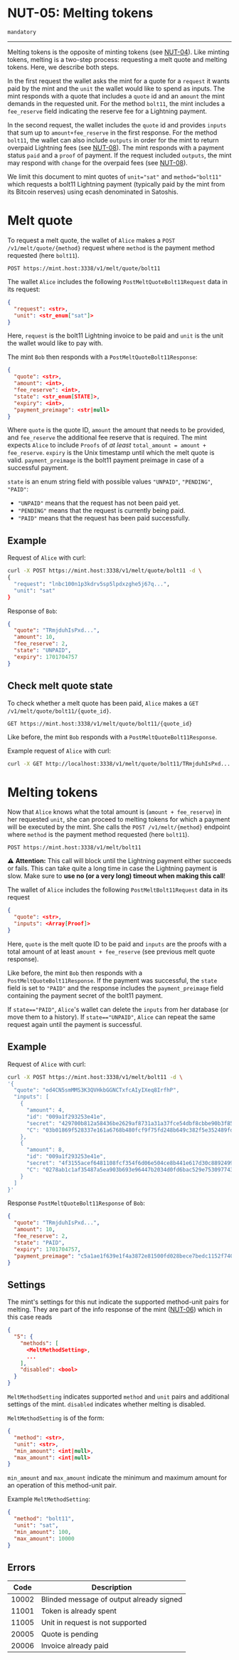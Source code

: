 # NUT-05: Melting tokens

`mandatory`

---

Melting tokens is the opposite of minting tokens (see [NUT-04][04]). Like minting tokens, melting is a two-step process: requesting a melt quote and melting tokens. Here, we describe both steps.

In the first request the wallet asks the mint for a quote for a `request` it wants paid by the mint and the `unit` the wallet would like to spend as inputs. The mint responds with a quote that includes a `quote` id and an `amount` the mint demands in the requested unit. For the method `bolt11`, the mint includes a `fee_reserve` field indicating the reserve fee for a Lightning payment.

In the second request, the wallet includes the `quote` id and provides `inputs` that sum up to `amount+fee_reserve` in the first response. For the method `bolt11`, the wallet can also include `outputs` in order for the mint to return overpaid Lightning fees (see [NUT-08][08]). The mint responds with a payment status `paid` and a `proof` of payment. If the request included `outputs`, the mint may respond with `change` for the overpaid fees (see [NUT-08][08]).

We limit this document to mint quotes of `unit="sat"` and `method="bolt11"` which requests a bolt11 Lightning payment (typically paid by the mint from its Bitcoin reserves) using ecash denominated in Satoshis.

# Melt quote

To request a melt quote, the wallet of `Alice` makes a `POST /v1/melt/quote/{method}` request where `method` is the payment method requested (here `bolt11`).

```http
POST https://mint.host:3338/v1/melt/quote/bolt11
```

The wallet `Alice` includes the following `PostMeltQuoteBolt11Request` data in its request:

```json
{
  "request": <str>,
  "unit": <str_enum["sat"]>
}
```

Here, `request` is the bolt11 Lightning invoice to be paid and `unit` is the unit the wallet would like to pay with.

The mint `Bob` then responds with a `PostMeltQuoteBolt11Response`:

```json
{
  "quote": <str>,
  "amount": <int>,
  "fee_reserve": <int>,
  "state": <str_enum[STATE]>,
  "expiry": <int>,
  "payment_preimage": <str|null>
}
```

Where `quote` is the quote ID, `amount` the amount that needs to be provided, and `fee_reserve` the additional fee reserve that is required. The mint expects `Alice` to include `Proofs` of _at least_ `total_amount = amount + fee_reserve`. `expiry` is the Unix timestamp until which the melt quote is valid. `payment_preimage` is the bolt11 payment preimage in case of a successful payment.

`state` is an enum string field with possible values `"UNPAID"`, `"PENDING"`, `"PAID"`:

- `"UNPAID"` means that the request has not been paid yet.
- `"PENDING"` means that the request is currently being paid.
- `"PAID"` means that the request has been paid successfully.

## Example

Request of `Alice` with curl:

```bash
curl -X POST https://mint.host:3338/v1/melt/quote/bolt11 -d \
{
  "request": "lnbc100n1p3kdrv5sp5lpdxzghe5j67q...",
  "unit": "sat"
}
```

Response of `Bob`:

```json
{
  "quote": "TRmjduhIsPxd...",
  "amount": 10,
  "fee_reserve": 2,
  "state": "UNPAID",
  "expiry": 1701704757
}
```

## Check melt quote state

To check whether a melt quote has been paid, `Alice` makes a `GET /v1/melt/quote/bolt11/{quote_id}`.

```http
GET https://mint.host:3338/v1/melt/quote/bolt11/{quote_id}
```

Like before, the mint `Bob` responds with a `PostMeltQuoteBolt11Response`.

Example request of `Alice` with curl:

```bash
curl -X GET http://localhost:3338/v1/melt/quote/bolt11/TRmjduhIsPxd...
```

# Melting tokens

Now that `Alice` knows what the total amount is (`amount + fee_reserve`) in her requested `unit`, she can proceed to melting tokens for which a payment will be executed by the mint. She calls the `POST /v1/melt/{method}` endpoint where `method` is the payment method requested (here `bolt11`).

```http
POST https://mint.host:3338/v1/melt/bolt11
```

⚠️ **Attention:** This call will block until the Lightning payment either succeeds or fails. This can take quite a long time in case the Lightning payment is slow. Make sure to **use no (or a very long) timeout when making this call**!

The wallet of `Alice` includes the following `PostMeltBolt11Request` data in its request

```json
{
  "quote": <str>,
  "inputs": <Array[Proof]>
}
```

Here, `quote` is the melt quote ID to be paid and `inputs` are the proofs with a total amount of at least `amount + fee_reserve` (see previous melt quote response).

Like before, the mint `Bob` then responds with a `PostMeltQuoteBolt11Response`. If the payment was successful, the `state` field is set to `"PAID"` and the response includes the `payment_preimage` field containing the payment secret of the bolt11 payment.

If `state=="PAID"`, `Alice`'s wallet can delete the `inputs` from her database (or move them to a history). If `state=="UNPAID"`, `Alice` can repeat the same request again until the payment is successful.

## Example

Request of `Alice` with curl:

```bash
curl -X POST https://mint.host:3338/v1/melt/bolt11 -d \
'{
  "quote": "od4CN5smMMS3K3QVHkbGGNCTxfcAIyIXeq8IrfhP",
  "inputs": [
    {
      "amount": 4,
      "id": "009a1f293253e41e",
      "secret": "429700b812a58436be2629af8731a31a37fce54dbf8cbbe90b3f8553179d23f5",
      "C": "03b01869f528337e161a6768b480fcf9f75fd248b649c382f5e352489fd84fd011",
    },
    {
      "amount": 8,
      "id": "009a1f293253e41e",
      "secret": "4f3155acef6481108fcf354f6d06e504ce8b441e617d30c88924991298cdbcad",
      "C": "0278ab1c1af35487a5ea903b693e96447b2034d0fd6bac529e753097743bf73ca9",
    }
  ]
}'
```

Response `PostMeltQuoteBolt11Response` of `Bob`:

```json
{
  "quote": "TRmjduhIsPxd...",
  "amount": 10,
  "fee_reserve": 2,
  "state": "PAID",
  "expiry": 1701704757,
  "payment_preimage": "c5a1ae1f639e1f4a3872e81500fd028bece7bedc1152f740cba5c3417b748c1b"
}
```

## Settings

The mint's settings for this nut indicate the supported method-unit pairs for melting. They are part of the info response of the mint ([NUT-06][06]) which in this case reads

```json
{
  "5": {
    "methods": [
      <MeltMethodSetting>,
      ...
    ],
    "disabled": <bool>
  }
}
```

`MeltMethodSetting` indicates supported `method` and `unit` pairs and additional settings of the mint. `disabled` indicates whether melting is disabled.

`MeltMethodSetting` is of the form:

```json
{
  "method": <str>,
  "unit": <str>,
  "min_amount": <int|null>,
  "max_amount": <int|null>
}
```

`min_amount` and `max_amount` indicate the minimum and maximum amount for an operation of this method-unit pair.

Example `MeltMethodSetting`:

```json
{
  "method": "bolt11",
  "unit": "sat",
  "min_amount": 100,
  "max_amount": 10000
}
```

## Errors

| Code   | Description                               |
|--------|-------------------------------------------|
| 10002  | Blinded message of output already signed  |
| 11001  | Token is already spent                    |
| 11005  | Unit in request is not supported          |
| 20005  | Quote is pending                          |
| 20006  | Invoice already paid                      |


[00]: 00.md
[01]: 01.md
[02]: 02.md
[03]: 03.md
[04]: 04.md
[05]: 05.md
[06]: 06.md
[07]: 07.md
[08]: 08.md
[09]: 09.md
[10]: 10.md
[11]: 11.md
[12]: 12.md
